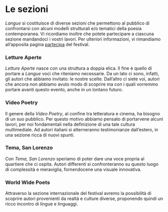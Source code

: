 <h1 class="main-title">Le sezioni</h1>

*Langue* si costituisce di diverse sezioni che permettono al pubblico di confrontarsi con alcuni modelli strutturali e/o tematici della poesia contemporanea. Vi ricordiamo inoltre che potete partecipare a ciascuna sezione mandandoci i vostri lavori. Per ulteriori informazioni, vi rimandiamo all’apposita pagina [partecipa](partecipa-come-poeta) del festival.

### Letture Aperte
*Letture Aperte* nasce con una struttura a doppia elica. Il fine è quello di portare a *Langue* voci che riteniamo necessarie. Da un lato ci sono, infatti, gli autori che abbiamo invitato: le nostre scelte. Dall’altro ci siete voi, autori che ancora non abbiamo avuto modo di scoprire ma con i quali vorremmo portare avanti questo evento, anche in un lontano futuro.

### Video Poetry
Il genere della *Video Poetry*, al confine tra letteratura e cinema, ha bisogno di un suo pubblico. Per questo motivo abbiamo pensato di portarvene alcuni lavori, per noi fondamentali nella definizione di una tale cultura multimediale. Ad autori italiani si alterneranno testimonianze dall’estero, in una sezione ricca di nuovi spunti.

### Tema, San Lorenzo

Con *Tema, San Lorenzo* speriamo di poter dare una voce propria al quartiere che ci ospita. Autori differenti si confronteranno su questo luogo di complessità e meraviglia, fornendocene una visuale innovativa.

### World Wide Poets
Attraverso la sezione internazionale del festival avremo la possibilità di scoprire autori provenienti da realtà e culture diverse, proponendo quindi un ricco incontro di lingue e linguaggi.
